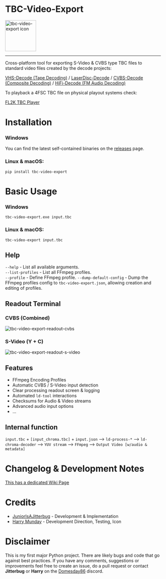 # TBC-Video-Export

<img alt="tbc-video-export icon" src="assets/icon.ico" width=100>

---

Cross-platform tool for exporting S-Video & CVBS type TBC files to standard video files created by the decode projects:

[VHS-Decode (Tape Decoding)](https://github.com/oyvindln/vhs-decode/wiki/) / [LaserDisc-Decode](https://github.com/happycube/ld-decode) / [CVBS-Decode (Composite Decoding)](CVBS-Composite-Decode) / [HiFi-Decode (FM Audio Decoding)](https://github.com/oyvindln/vhs-decode/wiki/hifi-decode)

To playback a 4FSC TBC file on physical playout systems check:

[FL2K TBC Player](https://github.com/oyvindln/vhs-decode/wiki/TBC-To-Analogue)


# Installation


### Windows

You can find the latest self-contained binaries on the [releases](https://github.com/JuniorIsAJitterbug/tbc-video-export/releases) page.

### Linux & macOS:

    pip install tbc-video-export

# Basic Usage 

### Windows


    tbc-video-export.exe input.tbc


### Linux & macOS:


    tbc-video-export input.tbc


## Help 

`--help` - List all available arguments.  
`--list-profiles` - List all FFmpeg profiles.  
`--profile` - Define FFmpeg profile.
`--dump-default-config` - Dump the FFmpeg profiles config to `tbc-video-export.json`, allowing creation and editing of profiles.

## Readout Terminal

### CVBS (Combined)

![tbc-video-export-readout-cvbs](https://github.com/JuniorIsAJitterbug/tbc-video-export/wiki/assets/gifs/Windows_Terminal_tbc-video-export_v0.1.0b2_Composite.gif)

### S-Video (Y + C)

![tbc-video-export-readout-s-video](https://github.com/JuniorIsAJitterbug/tbc-video-export/wiki/assets/gifs/Windows_Terminal_tbc-video-export_v0.1.0b2_S-Video.gif)


## Features

- FFmpeg Encoding Profiles
- Automatic CVBS / S-Video input detection
- Clear processing readout screen & logging
- Automated `ld-tool` interactions
- Checksums for Audio & Video streams
- Advanced audio input options
- ...


## Internal function


`input.tbc` + `[input_chroma.tbc]` + `input.json` ⟶ `ld-process-*` ⟶ `ld-chroma-decoder` ⟶ `YUV stream` ⟶ `FFmpeg` ⟶ `Output Video [w/audio & metadata]`


# Changelog & Development Notes

[This has a dedicated Wiki Page](https://github.com/JuniorIsAJitterbug/tbc-video-export/wiki/Changelog-&-Devlog)

# Credits 

- [JuniorIsAJitterbug](https://github.com/JuniorIsAJitterbug/) - Development & Implementation
- [Harry Munday](https://github.com/harrypm/) - Development Direction, Testing, Icon

# Disclaimer

This is my first major Python project. There are likely bugs and code that go against best practices. If you have any comments, suggestions or improvements feel free to create an issue, do a pull request or contact **Jitterbug** or **Harry** on the [Domesday86](https://discord.gg/pVVrrxd) discord.

